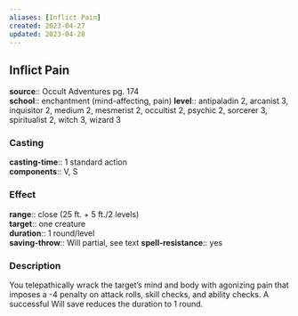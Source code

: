 ```yaml
---
aliases: [Inflict Pain]
created: 2023-04-27
updated: 2023-04-28
---
```


## Inflict Pain

**source**:: Occult Adventures pg. 174  
**school**:: enchantment (mind-affecting, pain)
**level**:: antipaladin 2, arcanist 3, inquisitor 2, medium 2, mesmerist 2, occultist 2, psychic 2, sorcerer 3, spiritualist 2, witch 3, wizard 3

### Casting

**casting-time**:: 1 standard action  
**components**:: V, S

### Effect

**range**:: close (25 ft. + 5 ft./2 levels)  
**target**:: one creature  
**duration**:: 1 round/level  
**saving-throw**:: Will partial, see text
**spell-resistance**:: yes

### Description

You telepathically wrack the target’s mind and body with agonizing pain that imposes a -4 penalty on attack rolls, skill checks, and ability checks. A successful Will save reduces the duration to 1 round.
